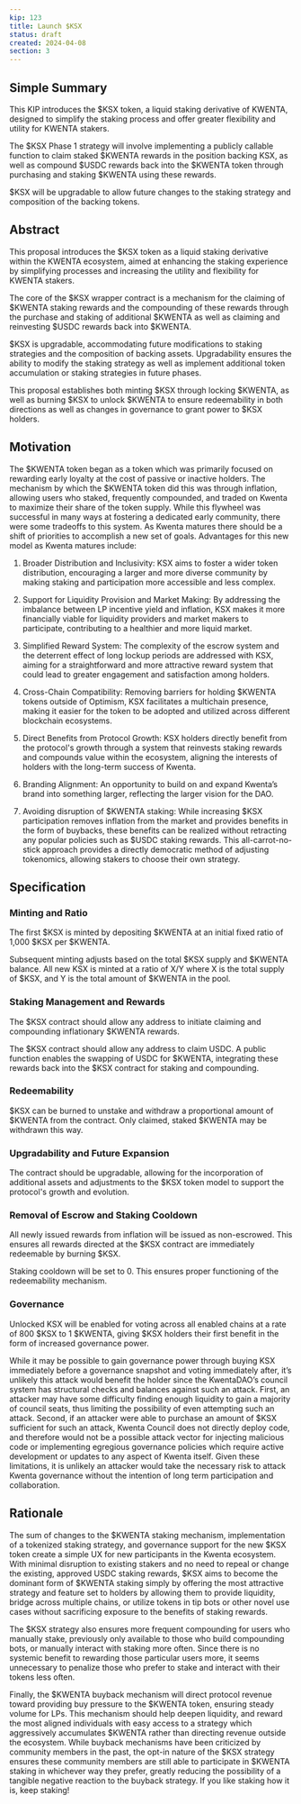 ```yaml
---
kip: 123
title: Launch $KSX
status: draft
created: 2024-04-08
section: 3
---
```


## Simple Summary
This KIP introduces the $KSX token, a liquid staking derivative of KWENTA, designed to simplify the staking process and offer greater flexibility and utility for KWENTA stakers.

The $KSX Phase 1 strategy will involve implementing a publicly callable function to claim staked $KWENTA rewards in the position backing KSX, as well as compound $USDC rewards back into the $KWENTA token through purchasing and staking $KWENTA using these rewards.

$KSX will be upgradable to allow future changes to the staking strategy and composition of the backing tokens.

## Abstract
This proposal introduces the $KSX token as a liquid staking derivative within the KWENTA ecosystem, aimed at enhancing the staking experience by simplifying processes and increasing the utility and flexibility for KWENTA stakers.


The core of the $KSX wrapper contract is a mechanism for the claiming of $KWENTA staking rewards and the compounding of these rewards through the purchase and staking of additional $KWENTA as well as claiming and reinvesting $USDC rewards back into $KWENTA.


$KSX is upgradable, accommodating future modifications to staking strategies and the composition of backing assets. Upgradability ensures the ability to modify the staking strategy as well as implement additional token accumulation or staking strategies in future phases.


This proposal establishes both minting $KSX through locking $KWENTA, as well as burning $KSX to unlock $KWENTA to ensure redeemability in both directions as well as changes in governance to grant power to $KSX holders.


## Motivation
The $KWENTA token began as a token which was primarily focused on rewarding early loyalty at the cost of passive or inactive holders. The mechanism by which the $KWENTA token did this was through inflation, allowing users who staked, frequently compounded, and traded on Kwenta to maximize their share of the token supply. While this flywheel was successful in many ways at fostering a dedicated early community, there were some tradeoffs to this system. As Kwenta matures there should be a shift of priorities to accomplish a new set of goals. Advantages for this new model as Kwenta matures include:

1. Broader Distribution and Inclusivity: KSX aims to foster a wider token distribution, encouraging a larger and more diverse community by making staking and participation more accessible and less complex.

2. Support for Liquidity Provision and Market Making: By addressing the imbalance between LP incentive yield and inflation, KSX makes it more financially viable for liquidity providers and market makers to participate, contributing to a healthier and more liquid market.

3. Simplified Reward System: The complexity of the escrow system and the deterrent effect of long lockup periods are addressed with KSX, aiming for a straightforward and more attractive reward system that could lead to greater engagement and satisfaction among holders.

4. Cross-Chain Compatibility: Removing barriers for holding $KWENTA tokens outside of Optimism, KSX facilitates a multichain presence, making it easier for the token to be adopted and utilized across different blockchain ecosystems.

5. Direct Benefits from Protocol Growth: KSX holders directly benefit from the protocol's growth through a system that reinvests staking rewards and compounds value within the ecosystem, aligning the interests of holders with the long-term success of Kwenta.

6. Branding Alignment: An opportunity to build on and expand Kwenta’s brand into something larger, reflecting the larger vision for the DAO.

7. Avoiding disruption of $KWENTA staking: While increasing $KSX participation removes inflation from the market and provides benefits in the form of buybacks, these benefits can be realized without retracting any popular policies such as $USDC staking rewards. This all-carrot-no-stick approach provides a directly democratic method of adjusting tokenomics, allowing stakers to choose their own strategy.

## Specification

### Minting and Ratio
The first $KSX is minted by depositing $KWENTA at an initial fixed ratio of 1,000 $KSX per $KWENTA. 

Subsequent minting adjusts based on the total $KSX supply and $KWENTA balance. All new KSX is minted at a ratio of X/Y where X is the total supply of $KSX, and Y is the total amount of $KWENTA in the pool.

### Staking Management and Rewards
The $KSX contract should allow any address to initiate claiming and compounding inflationary $KWENTA rewards.

The $KSX contract should allow any address to claim USDC. A public function enables the swapping of USDC for $KWENTA, integrating these rewards back into the $KSX contract for staking and compounding.

### Redeemability
$KSX can be burned to unstake and withdraw a proportional amount of $KWENTA from the contract. Only claimed, staked $KWENTA may be withdrawn this way. 

### Upgradability and Future Expansion
The contract should be upgradable, allowing for the incorporation of additional assets and adjustments to the $KSX token model to support the protocol's growth and evolution.

### Removal of Escrow and Staking Cooldown
All newly issued rewards from inflation will be issued as non-escrowed. This ensures all rewards directed at the $KSX contract are immediately redeemable by burning $KSX.

Staking cooldown will be set to 0. This ensures proper functioning of the redeemability mechanism.

### Governance
Unlocked KSX will be enabled for voting across all enabled chains at a rate of 800 $KSX to 1 $KWENTA, giving $KSX holders their first benefit in the form of increased governance power.

While it may be possible to gain governance power through buying KSX immediately before a governance snapshot and voting immediately after, it’s unlikely this attack would benefit the holder since the KwentaDAO’s council system has structural checks and balances against such an attack. First, an attacker may have some difficulty finding enough liquidity to gain a majority of council seats, thus limiting the possibility of even attempting such an attack. Second, if an attacker were able to purchase an amount of $KSX sufficient for such an attack, Kwenta Council does not directly deploy code, and therefore would not be a possible attack vector for injecting malicious code or implementing egregious governance policies which require active development or updates to any aspect of Kwenta itself. Given these limitations, it is unlikely an attacker would take the necessary risk to attack Kwenta governance without the intention of long term participation and collaboration.

## Rationale
The sum of changes to the $KWENTA staking mechanism, implementation of a tokenized staking strategy, and governance support for the new $KSX token create a simple UX for new participants in the Kwenta ecosystem. With minimal disruption to existing stakers and no need to repeal or change the existing, approved USDC staking rewards, $KSX aims to become the dominant form of $KWENTA staking simply by offering the most attractive strategy and feature set to holders by allowing them to provide liquidity, bridge across multiple chains, or utilize tokens in tip bots or other novel use cases without sacrificing exposure to the benefits of staking rewards.

The $KSX strategy also ensures more frequent compounding for users who manually stake, previously only available to those who build compounding bots, or manually interact with staking more often. Since there is no systemic benefit to rewarding those particular users more, it seems unnecessary to penalize those who prefer to stake and interact with their tokens less often.

Finally, the $KWENTA buyback mechanism will direct protocol revenue toward providing buy pressure to the $KWENTA token, ensuring steady volume for LPs. This mechanism should help deepen liquidity, and reward the most aligned individuals with easy access to a strategy which aggressively accumulates $KWENTA rather than directing revenue outside the ecosystem. While buyback mechanisms have been criticized by community members in the past, the opt-in nature of the $KSX strategy ensures these community members are still able to participate in $KWENTA staking in whichever way they prefer, greatly reducing the possibility of a tangible negative reaction to the buyback strategy. If you like staking how it is, keep staking!
